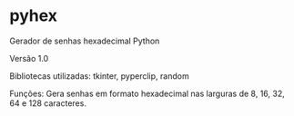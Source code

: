# pyhex
Gerador de senhas hexadecimal Python

Versão 1.0

Bibliotecas utilizadas:
tkinter,
pyperclip,
random

Funções: 
Gera senhas em formato hexadecimal nas larguras de 8, 16, 32, 64 e 128 caracteres.

